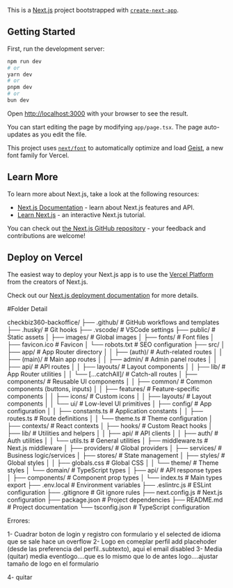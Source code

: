 This is a [Next.js](https://nextjs.org) project bootstrapped with [`create-next-app`](https://nextjs.org/docs/app/api-reference/cli/create-next-app).

## Getting Started

First, run the development server:

```bash
npm run dev
# or
yarn dev
# or
pnpm dev
# or
bun dev
```

Open [http://localhost:3000](http://localhost:3000) with your browser to see the result.

You can start editing the page by modifying `app/page.tsx`. The page auto-updates as you edit the file.

This project uses [`next/font`](https://nextjs.org/docs/app/building-your-application/optimizing/fonts) to automatically optimize and load [Geist](https://vercel.com/font), a new font family for Vercel.

## Learn More

To learn more about Next.js, take a look at the following resources:

- [Next.js Documentation](https://nextjs.org/docs) - learn about Next.js features and API.
- [Learn Next.js](https://nextjs.org/learn) - an interactive Next.js tutorial.

You can check out [the Next.js GitHub repository](https://github.com/vercel/next.js) - your feedback and contributions are welcome!

## Deploy on Vercel

The easiest way to deploy your Next.js app is to use the [Vercel Platform](https://vercel.com/new?utm_medium=default-template&filter=next.js&utm_source=create-next-app&utm_campaign=create-next-app-readme) from the creators of Next.js.

Check out our [Next.js deployment documentation](https://nextjs.org/docs/app/building-your-application/deploying) for more details.


#Folder Detail

checkbiz360-backoffice/
├── .github/                  # GitHub workflows and templates
├── .husky/                   # Git hooks
├── .vscode/                  # VSCode settings
├── public/                   # Static assets
│   ├── images/               # Global images
│   ├── fonts/                # Font files
│   ├── favicon.ico           # Favicon
│   └── robots.txt            # SEO configuration
├── src/
│   ├── app/                  # App Router directory
│   │   ├── (auth)/           # Auth-related routes
│   │   ├── (main)/           # Main app routes
│   │   ├── admin/            # Admin panel routes
│   │   ├── api/              # API routes
│   │   ├── layouts/          # Layout components
│   │   ├── lib/              # App Router utilities
│   │   └── [...catchAll]/    # Catch-all routes
│   ├── components/           # Reusable UI components
│   │   ├── common/           # Common components (buttons, inputs)
│   │   ├── features/         # Feature-specific components
│   │   ├── icons/            # Custom icons
│   │   ├── layouts/          # Layout components
│   │   └── ui/               # Low-level UI primitives
│   ├── config/               # App configuration
│   │   ├── constants.ts      # Application constants
│   │   ├── routes.ts         # Route definitions
│   │   └── theme.ts          # Theme configuration
│   ├── contexts/             # React contexts
│   ├── hooks/                # Custom React hooks
│   ├── lib/                  # Utilities and helpers
│   │   ├── api/              # API clients
│   │   ├── auth/             # Auth utilities
│   │   └── utils.ts          # General utilities
│   ├── middleware.ts         # Next.js middleware
│   ├── providers/            # Global providers
│   ├── services/             # Business logic/services
│   ├── stores/               # State management
│   ├── styles/               # Global styles
│   │   ├── globals.css       # Global CSS
│   │   └── theme/            # Theme styles
│   └── domain/                # TypeScript types
│       ├── api/              # API response types
│       ├── components/       # Component prop types
│       └── index.ts          # Main types export
├── .env.local                # Environment variables
├── .eslintrc.js              # ESLint configuration
├── .gitignore                # Git ignore rules
├── next.config.js            # Next.js configuration
├── package.json              # Project dependencies
├── README.md                 # Project documentation
└── tsconfig.json             # TypeScript configuration


Errores:

1- Cuadrar boton de login y registro con formulario y el selected de idioma que se sale hace un overflow
2- Logo en comeplar perfil add placehoder (desde las preferencia del perfil..subtexto), aqui el email disabled
3- Media (quitar) media eventlogo....que es lo mismo que lo de antes logo....ajustar tamaño de logo en el formulario

4- quitar